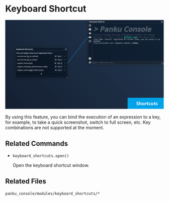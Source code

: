 # Keyboard Shortcut

![](assets/keyboard_shortcut.png)

By using this feature, you can bind the execution of an expression to a key, for example, to take a quick screenshot, switch to full screen, etc. Key combinations are not supported at the moment.

## Related Commands

- `keyboard_shortcuts.open()`

    Open the keyboard shortcut window.

## Related Files

`panku_console/modules/keyboard_shortcuts/*`